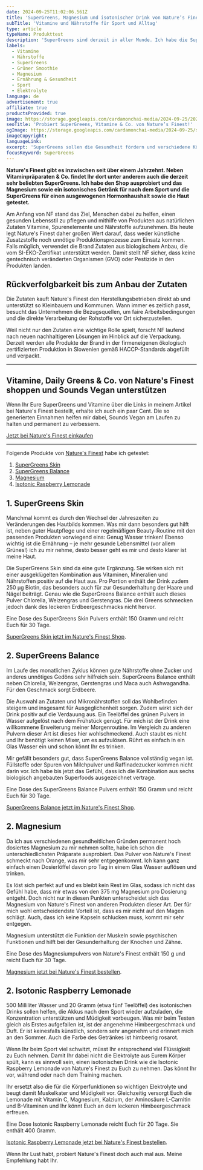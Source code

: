 ```yaml
---
date: 2024-09-25T11:02:06.561Z
title: 'SuperGreens, Magnesium und isotonischer Drink von Nature’s Finest'
subTitle: 'Vitamine und Nährstoffe für Sport und Alltag'
type: article
typeName: Produkttest
description: 'SuperGreens sind derzeit in aller Munde. Ich habe die SuperGreens Balance und Skin von Nature’s Finest getestet. Probiert sie hier selbst aus!'
labels:
  - Vitamine
  - Nährstoffe
  - SuperGreens
  - Grüner Smoothie
  - Magnesium
  - Ernährung & Gesundheit
  - Sport
  - Elektrolyte
language: de
advertisement: true
affiliate: true
productsProvided: true
image: https://storage.googleapis.com/cardamonchai-media/2024-09-25/2024-09-25-natures-finest-soundsvegan-com-12-jpg-imagine-487898_617889_1024_768/640.webp
seoTitle: 'Probiert SuperGreens, Vitamine & Co. von Nature’s Finest!'
ogImage: https://storage.googleapis.com/cardamonchai-media/2024-09-25/supergreens-natures-finest-soundsvegan-com-og-jpg-imagine-f8f8f8_6a7884_1200_628/640.webp
imageCopyright:
languageLink:
excerpt: 'SuperGreens sollen die Gesundheit fördern und verschiedene Körperfunktionen unterstützten. Ich habe die von Nature’s Finest getestet und gleich auch noch einiges über die Brand in Erfahrung bekommen. Holt Euch hier die Zusammenfassung und testet die Greens selbst!'
focusKeyword: SuperGreens
---
```


**Nature's Finest gibt es inzwischen seit über einem Jahrzehnt. Neben Vitaminpräparaten & Co. findet Ihr dort unter anderem auch die derzeit sehr beliebten SuperGreens. Ich habe den Shop ausprobiert und das Magnesium sowie ein isotonisches Getränk für nach dem Sport und die SuperGreens für einen ausgewogenen Hormonhaushalt sowie die Haut getestet.**

Am Anfang von NF stand das Ziel, Menschen dabei zu helfen, einen gesunden Lebensstil zu pflegen und mithilfe von Produkten aus natürlichen Zutaten Vitamine, Spurenelemente und Nährstoffe aufzunehmen. Bis heute legt Nature's Finest daher großen Wert darauf, dass weder künstliche Zusatzstoffe noch unnötige Produktionsprozesse zum Einsatz kommen. Falls möglich, verwendet die Brand Zutaten aus biologischem Anbau, die vom SI-EKO-Zertifikat unterstützt werden. Damit stellt NF sicher, dass keine gentechnisch veränderten Organismen (GVO) oder Pestizide in den Produkten landen.

## Rückverfolgbarkeit bis zum Anbau der Zutaten

Die Zutaten kauft Nature's Finest den Herstellungsbetrieben direkt ab und unterstützt so Kleinbauern und Kommunen. Wann immer es zeitlich passt, besucht das Unternehmen die Bezugsquellen, um faire Arbeitsbedingungen und die direkte Verarbeitung der Rohstoffe vor Ort sicherzustellen.

Weil nicht nur den Zutaten eine wichtige Rolle spielt, forscht NF laufend nach neuen nachhaltigeren Lösungen im Hinblick auf die Verpackung. Derzeit werden alle Produkte der Brand in der firmeneigenen ökologisch zertifizierten Produktion in Slowenien gemäß HACCP-Standards abgefüllt und verpackt.

---

## Vitamine, Daily Greens & Co. von Nature's Finest shoppen und Sounds Vegan unterstützen

Wenn Ihr Eure SuperGreens und Vitamine über die Links in meinem Artikel bei Nature's Finest bestellt, erhalte ich auch ein paar Cent. Die so generierten Einnahmen helfen mir dabei, Sounds Vegan am Laufen zu halten und permanent zu verbessern.

[Jetzt bei Nature's Finest einkaufen](https://assets.ikhnaie.link/click.html?wgcampaignid=1428775&wgprogramid=305498&wgtarget=https://www.naturesfinestfoods.de/)

---

<Gallery name="natures-finest-supergreens-soundsvegan.com-1" />

Folgende Produkte von [Nature's Finest](https://assets.ikhnaie.link/click.html?wgcampaignid=1428775&wgprogramid=305498&wgtarget=https://www.naturesfinestfoods.de/) habe ich getestet:

1. [SuperGreens Skin](#supergreens-skin)
2. [SuperGreens Balance](#supergreens-balance)
3. [Magnesium](#magnesium)
4. [Isotonic Raspberry Lemonade](#isotonic-raspberry-lemonade)

<div id="supergreens-skin"></div>

## 1. SuperGreens Skin

<div id="supergreens-balance"></div>

Manchmal kommt es durch den Wechsel der Jahreszeiten zu Veränderungen des Hautbilds kommen. Was mir dann besonders gut hilft ist, neben guter Hautpflege und einer regelmäßigen Beauty-Routine mit den passenden Produkten vorwiegend eins: Genug Wasser trinken! Ebenso wichtig ist die Ernährung – je mehr gesunde Lebensmittel (vor allem Grünes!) ich zu mir nehme, desto besser geht es mir und desto klarer ist meine Haut.

Die SuperGreens Skin sind da eine gute Ergänzung. Sie wirken sich mit einer ausgeklügelten Kombination aus Vitaminen, Mineralien und Nährstoffen positiv auf die Haut aus. Pro Portion enthält der Drink zudem 250 µg Biotin, das besonders auch für zur Gesunderhaltung der Haare und Nägel beiträgt. Genau wie die SuperGreens Balance enthält auch dieses Pulver Chlorella, Weizengras und Gerstengras. Die drei Greens schmecken jedoch dank des leckeren Erdbeergeschmacks nicht hervor.

Eine Dose des SuperGreens Skin Pulvers enthält 150 Gramm und reicht Euch für 30 Tage.

[SuperGreens Skin jetzt im Nature's Finest Shop](https://assets.ikhnaie.link/click.html?wgcampaignid=1428775&wgprogramid=305498&wgtarget=https://www.naturesfinestfoods.de/produkt/supergreens-skin/).

## 2. SuperGreens Balance

<div id="supergreens-balance"></div>

Im Laufe des monatlichen Zyklus können gute Nährstoffe ohne Zucker und anderes unnötiges Gedöns sehr hilfreich sein. SuperGreens Balance enthält neben Chlorella, Weizengras, Gerstengras und Maca auch Ashwagandha. Für den Geschmack sorgt Erdbeere.

Die Auswahl an Zutaten und Mikronährstoffen soll das Wohlbefinden steigern und insgesamt für Ausgeglichenheit sorgen. Zudem wirkt sich der Drink positiv auf die Verdauung aus. Ein Teelöffel des grünen Pulvers in Wasser aufgelöst nach dem Frühstück genügt. Für mich ist der Drink eine willkommene Erweiterung meiner Morgenroutine. Im Vergleich zu anderen Pulvern dieser Art ist dieses hier wohlschmeckend. Auch staubt es nicht und Ihr benötigt keinen Mixer, um es aufzulösen. Rührt es einfach in ein Glas Wasser ein und schon könnt Ihr es trinken.

Mir gefällt besonders gut, dass SuperGreens Balance vollständig vegan ist. Füllstoffe oder Spuren von Milchpulver und Raffinadezucker kommen nicht darin vor. Ich habe bis jetzt das Gefühl, dass ich die Kombination aus sechs biologisch angebauten Superfoods ausgezeichnet vertrage.

Eine Dose des SuperGreens Balance Pulvers enthält 150 Gramm und reicht Euch für 30 Tage.

[SuperGreens Balance jetzt im Nature's Finest Shop](https://assets.ikhnaie.link/click.html?wgcampaignid=1428775&wgprogramid=305498&wgtarget=https://www.naturesfinestfoods.de/produkt/supergreens-balance/).

## 2. Magnesium

<div id="magnesium"></div>

Da ich aus verschiedenen gesundheitlichen Gründen permanent hoch dosiertes Magnesium zu mir nehmen sollte, habe ich schon die unterschiedlichsten Präparate ausprobiert. Das Pulver von Nature's Finest schmeckt nach Orange, was mir sehr entgegenkommt. Ich kann ganz einfach einen Dosierlöffel davon pro Tag in einem Glas Wasser auflösen und trinken.

Es löst sich perfekt auf und es bleibt kein Rest im Glas, sodass ich nicht das Gefühl habe, dass mir etwas von den 375 mg Magnesium pro Dosierung entgeht. Doch nicht nur in diesen Punkten unterscheidet sich das Magnesium von Nature's Finest von anderen Produkten dieser Art. Der für mich wohl entscheidendste Vorteil ist, dass es mir nicht auf den Magen schlägt. Auch, dass ich keine Kapseln schlucken muss, kommt mir sehr entgegen.

Magnesium unterstützt die Funktion der Muskeln sowie psychischen Funktionen und hilft bei der Gesunderhaltung der Knochen und Zähne.

Eine Dose des Magnesiumpulvers von Nature's Finest enthält 150 g und reicht Euch für 30 Tage.

[Magnesium jetzt bei Nature's Finest bestellen](https://assets.ikhnaie.link/click.html?wgcampaignid=1428775&wgprogramid=305498&wgtarget=https://www.naturesfinestfoods.de/produkt/magnesium/).

## 2. Isotonic Raspberry Lemonade

<div id="isotonic-raspberry-lemonade"></div>

500 Milliliter Wasser und 20 Gramm (etwa fünf Teelöffel) des isotonischen Drinks sollen helfen, die Akkus nach dem Sport wieder aufzuladen, die Konzentration unterstützen und Müdigkeit vorbeugen. Was mir beim Testen gleich als Erstes aufgefallen ist, ist der angenehme Himbeergeschmack und Duft. Er ist keinesfalls künstlich, sondern sehr angenehm und erinnert mich an den Sommer. Auch die Farbe des Getränkes ist himbeerig rosarot.

Wenn Ihr beim Sport viel schwitzt, müsst Ihr entsprechend viel Flüssigkeit zu Euch nehmen. Damit Ihr dabei nicht die Elektrolyte aus Eurem Körper spült, kann es sinnvoll sein, einen isotonischen Drink wie die Isotonic Raspberry Lemonade von Nature's Finest zu Euch zu nehmen. Das könnt Ihr vor, während oder nach dem Training machen.

Ihr ersetzt also die für die Körperfunktionen so wichtigen Elektrolyte und beugt damit Muskelkater und Müdigkeit vor. Gleichzeitig versorgt Euch die Lemonade mit Vitamin C, Magnesium, Kalzium, der Aminosäure L-Carnitin und B-Vitaminen und Ihr könnt Euch an dem leckeren Himbeergeschmack erfreuen.

Eine Dose Isotonic Raspberry Lemonade reicht Euch für 20 Tage. Sie enthält 400 Gramm.

[Isotonic Raspberry Lemonade jetzt bei Nature's Finest bestellen](https://assets.ikhnaie.link/click.html?wgcampaignid=1428775&wgprogramid=305498&wgtarget=https://www.naturesfinestfoods.de/produkt/isotonic-raspberry-lemonade/).

Wenn Ihr Lust habt, probiert Nature's Finest doch auch mal aus. Meine Empfehlung habt Ihr.

<Gallery name="natures-finest-supergreens-soundsvegan.com-2" />
